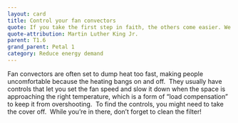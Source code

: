 ```yaml
---
layout: card
title: Control your fan convectors
quote: If you take the first step in faith, the others come easier. We walk by faith and not by sight.
quote-attribution: Martin Luther King Jr.  
parent: T1.6
grand_parent: Petal 1
category: Reduce energy demand
---
```


<p>Fan convectors are often set to dump heat too fast, making people uncomfortable because the heating bangs on and off.  They usually have controls that let you set the fan speed and slow it down when the space is approaching the right temperature, which is a form of “load compensation” to keep it from overshooting.  To find the controls, you might need to take the cover off.  While you’re in there, don’t forget to clean the filter!  </p> 


